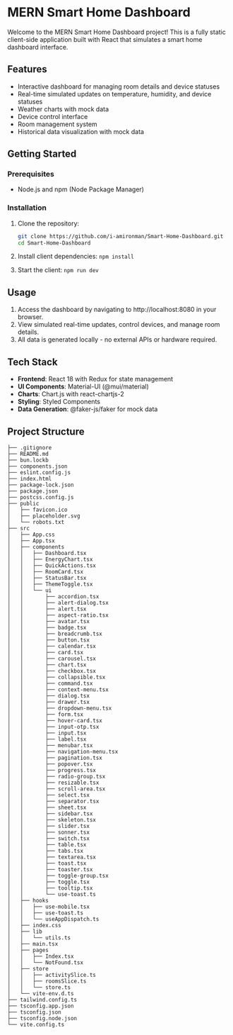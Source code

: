 # MERN Smart Home Dashboard 

Welcome to the MERN Smart Home Dashboard project! This is a fully static client-side application built with React that simulates a smart home dashboard interface.

## Features

- Interactive dashboard for managing room details and device statuses
- Real-time simulated updates on temperature, humidity, and device statuses
- Weather charts with mock data
- Device control interface
- Room management system
- Historical data visualization with mock data

## Getting Started

### Prerequisites

- Node.js and npm (Node Package Manager)

### Installation

1. Clone the repository:

   ```bash
   git clone https://github.com/i-amironman/Smart-Home-Dashboard.git
   cd Smart-Home-Dashboard
   ```

2. Install client dependencies: `npm install`

3. Start the client: `npm run dev`

## Usage

1. Access the dashboard by navigating to http://localhost:8080 in your browser.
2. View simulated real-time updates, control devices, and manage room details.
3. All data is generated locally - no external APIs or hardware required.

## Tech Stack

- **Frontend**: React 18 with Redux for state management
- **UI Components**: Material-UI (@mui/material)
- **Charts**: Chart.js with react-chartjs-2
- **Styling**: Styled Components
- **Data Generation**: @faker-js/faker for mock data

## Project Structure

```
├── .gitignore
├── README.md
├── bun.lockb
├── components.json
├── eslint.config.js
├── index.html
├── package-lock.json
├── package.json
├── postcss.config.js
├── public
│   ├── favicon.ico
│   ├── placeholder.svg
│   └── robots.txt
├── src
│   ├── App.css
│   ├── App.tsx
│   ├── components
│   │   ├── Dashboard.tsx
│   │   ├── EnergyChart.tsx
│   │   ├── QuickActions.tsx
│   │   ├── RoomCard.tsx
│   │   ├── StatusBar.tsx
│   │   ├── ThemeToggle.tsx
│   │   └── ui
│   │       ├── accordion.tsx
│   │       ├── alert-dialog.tsx
│   │       ├── alert.tsx
│   │       ├── aspect-ratio.tsx
│   │       ├── avatar.tsx
│   │       ├── badge.tsx
│   │       ├── breadcrumb.tsx
│   │       ├── button.tsx
│   │       ├── calendar.tsx
│   │       ├── card.tsx
│   │       ├── carousel.tsx
│   │       ├── chart.tsx
│   │       ├── checkbox.tsx
│   │       ├── collapsible.tsx
│   │       ├── command.tsx
│   │       ├── context-menu.tsx
│   │       ├── dialog.tsx
│   │       ├── drawer.tsx
│   │       ├── dropdown-menu.tsx
│   │       ├── form.tsx
│   │       ├── hover-card.tsx
│   │       ├── input-otp.tsx
│   │       ├── input.tsx
│   │       ├── label.tsx
│   │       ├── menubar.tsx
│   │       ├── navigation-menu.tsx
│   │       ├── pagination.tsx
│   │       ├── popover.tsx
│   │       ├── progress.tsx
│   │       ├── radio-group.tsx
│   │       ├── resizable.tsx
│   │       ├── scroll-area.tsx
│   │       ├── select.tsx
│   │       ├── separator.tsx
│   │       ├── sheet.tsx
│   │       ├── sidebar.tsx
│   │       ├── skeleton.tsx
│   │       ├── slider.tsx
│   │       ├── sonner.tsx
│   │       ├── switch.tsx
│   │       ├── table.tsx
│   │       ├── tabs.tsx
│   │       ├── textarea.tsx
│   │       ├── toast.tsx
│   │       ├── toaster.tsx
│   │       ├── toggle-group.tsx
│   │       ├── toggle.tsx
│   │       ├── tooltip.tsx
│   │       └── use-toast.ts
│   ├── hooks
│   │   ├── use-mobile.tsx
│   │   ├── use-toast.ts
│   │   └── useAppDispatch.ts
│   ├── index.css
│   ├── lib
│   │   └── utils.ts
│   ├── main.tsx
│   ├── pages
│   │   ├── Index.tsx
│   │   └── NotFound.tsx
│   ├── store
│   │   ├── activitySlice.ts
│   │   ├── roomsSlice.ts
│   │   └── store.ts
│   └── vite-env.d.ts
├── tailwind.config.ts
├── tsconfig.app.json
├── tsconfig.json
├── tsconfig.node.json
└── vite.config.ts
```


